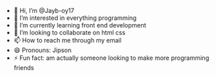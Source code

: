 - 👋 Hi, I’m @Jayb-oy17
- 👀 I’m interested in everything programming 
- 🌱 I’m currently learning front end development 
- 💞️ I’m looking to collaborate on html css
- 📫 How to reach me through my email 
- 😄 Pronouns: Jipson
- ⚡ Fun fact: am actually someone looking to make more programming friends 

<!---
Jayb-oy17/Jayb-oy17 is a ✨ special ✨ repository because its `README.md` (this file) appears on your GitHub profile.
You can click the Preview link to take a look at your changes.
--->
